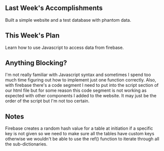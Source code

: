 ## Last Week's Accomplishments

Built a simple website and a test database with phantom data.

## This Week's Plan

Learn how to use Javascript to access data from firebase.

## Anything Blocking?

I'm not really familiar with Javascript syntax and sometimes I spend too much time figuring out how to implement just one function correctly.
Also, with firebase there's a code segment I need to put into the script section of our html file but for some reason this code segment
is not working as expected with other components I added to the website. It may just be the order of the script but I'm not too certain.

## Notes

Firebase creates a random hash value for a table at initiation if a specific key is not given so we need to make sure all the tables have
custom keys otherwise we wouldn't be able to use the ref() function to iterate through all the sub-dictionaries.
